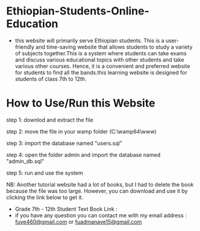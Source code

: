 # Ethiopian-Students-Online-Education
- this website will primarily serve Ethiopian students. This is a user-friendly and time-saving website that allows students to study a variety of subjects together.This  is a system where students can take exams and discuss various educational topics with other students and take various other courses. Hence, it is a convenient and preferred website for students to find all the bands.this learning website is designed for students of class 7th to 12th.

# How to Use/Run this Website
step 1: downlod and extract the file

step 2: move the file in your wamp folder (C:\wamp64\www)

step 3: import the database named "users.sql"

step 4: open the folder admin and import the database named "admin_db.sql"

step 5: run and use the system

NB: Another tutorial website had a lot of books, but I had to delete the book because the file was too large. However, you can download and use it by clicking the link below to get it.
- Grade 7th - 12th Student Text Book Link : 
- if you have any question you can contact me with my email address : fuye460@gmail.com or fuadmanaye15@gmail.com

